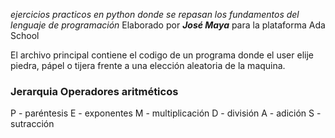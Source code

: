 _ejercicios practicos en python donde se repasan los fundamentos del lenguaje de programación_
Elaborado por ***José Maya*** para la plataforma Ada School

El archivo principal contiene el codigo de un programa donde el user elije piedra, pápel o tijera frente a una elección aleatoria de la maquina.

### Jerarquia Operadores aritméticos
P - paréntesis
E - exponentes
M - multiplicación
D - división
A - adición
S - sutracción



